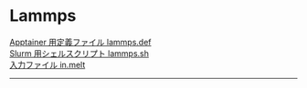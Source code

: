 # Lammps

[Apptainer 用定義ファイル lammps.def](lammps.def)<br>
[Slurm 用シェルスクリプト lammps.sh](lammps.sh)<br>
[入力ファイル in.melt](in.melt)<br>

---
